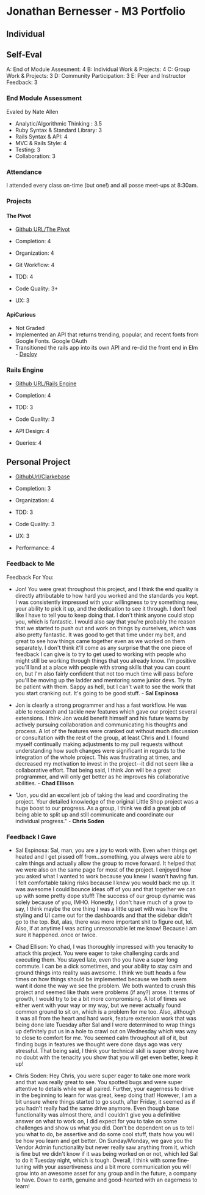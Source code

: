# Jonathan Bernesser - M3 Portfolio

## Individual

## Self-Eval

A: End of Module Assesment: 4
B: Individual Work & Projects: 4
C: Group Work & Projects: 3
D: Community Participation: 3
E: Peer and Instructor Feedback: 3


### End Module Assessment
  Evaled by Nate Allen

  * Analytic/Algorithmic Thinking : 3.5
  * Ruby Syntax & Standard Library: 3
  * Rails Syntax & API: 4
  * MVC & Rails Style: 4
  * Testing: 3
  * Collaboration: 3

### Attendance

I attended every class on-time (but one!) and all posse meet-ups at 8:30am.

### Projects


#### The Pivot
  * [Github URL/The Pivot](https://github.com/Jbern16/the_pivot)

  * Completion: 4
  * Organization: 4
  * Git Workflow: 4
  * TDD: 4
  * Code Quality: 3+
  * UX: 3

#### ApiCurious
  * Not Graded
  * Implemented an API that returns trending, popular, and recent fonts from    Google Fonts. Google OAuth
  * Transitioned the rails app into its own API and re-did the front end in Elm - [Deploy](jbernesser.me/trendwolf)

### Rails Engine

* [Github URL/Rails Engine](https://github.com/Jbern16/rails_engine)

* Completion: 4
* TDD: 3
* Code Quality: 3
* API Design: 4
* Queries: 4

## Personal Project

* [GithubUrl/Clarkebase](https://github.com/jdliss/clarkebase)

* Completion: 3
* Organization: 4
* TDD: 3
* Code Quality: 3
* UX: 3
* Performance: 4

### Feedback to Me

Feedback For You:
  * Jon! You were great throughout this project, and I think the end quality is directly attributable to how hard you worked and the standards you kept. I was consistently impressed with your willingness to try something new, your ability to pick it up, and the dedication to see it through. I don't feel like I have to tell you to keep doing that. I don't think anyone could stop you, which is fantastic. I would also say that you're probably the reason that we started to push out and work on things by ourselves, which was also pretty fantastic. It was good to get that time under my belt, and great to see how things came together even as we worked on them separately. I don't think it'll come as any surprise that the one piece of feedback I can give is to try to get used to working with people who might still be working through things that you already know. I'm positive you'll land at a place with people with strong skills that you can count on, but I'm also fairly confident that not too much time will pass before you'll be moving up the ladder and mentoring some junior devs. Try to be patient with them. Sappy as hell, but I can't wait to see the work that you start cranking out. It's going to be good stuff. - **Sal Espinosa**

  * Jon is clearly a strong programmer and has a fast workflow. He was able to research and tackle new features which gave our project several extensions. I think Jon would benefit himself and his future teams by actively pursuing collaboration and communicating his thoughts and process. A lot of the features were cranked out without much discussion or consultation with the rest of the group, at least Chris and I. I found myself continually making adjustments to my pull requests without understanding how such changes were significant in regards to the integration of the whole project. This was frustrating at times, and decreased my motivation to invest in the project--it did not seem like a collaborative effort. That being said, I think Jon will be a great programmer, and will only get better as he improves his collaborative abilities. - **Chad Ellison**

  * "Jon, you did an excellent job of taking the lead and coordinating the project. Your detailed knowledge of the original Little Shop project was a huge boost to our progress.
  As a group, I think we did a great job of being able to split up and still communicate and coordinate our individual progress." - **Chris Soden**

### Feedback I Gave

  * Sal Espinosa:   Sal, man, you are a joy to work with. Even when things get heated and I get pissed off from...something, you always were able to calm things and actually allow the group to move forward. It helped that we were also on the same page  for most of the project. I enjoyed how you asked what I wanted to work because you knew I wasn't having fun. I felt comfortable taking risks because I knew you would back me up. It was awesome I could bounce ideas off of you and that together we can up with some pretty dope stuff! The success of our group dynamic was solely because of you, IMHO.
  Honestly, I don't have much of a grow to say, I think maybe the one thing I was a little upset with was how the styling and UI came out for the dashboards and that the sidebar didn't go to the top. But, alas, there was more important shit to figure out, lol. Also, if at anytime I was acting unreasonable let me know! Because I am sure it happened..once or twice.

  *  Chad Ellison:   Yo chad, I was thoroughly impressed with you tenacity to attack this project. You were eager to take challenging cards and executing them. You stayed late, even tho you have a super long commute. I can be a dick sometimes, and your ability to stay calm and ground things into reality was awesome. I think we butt heads a few times on how things should be implemented because we both seem want it done the way we see the problem. We both wanted to crush this project and seemed like thats were problems (if any?) arose.
  It terms of growth, I would try to be a bit more compromising. A lot of times we either went with your way or my way, but we never actually found common ground to sit on, which is a problem for me too. Also, although it was all from the heart and hard work, feature extension work that was being done late Tuesday after Sal and I were determined to wrap things up definitely put us in a hole to crawl out on Wednesday which was way to close to comfort for me. You seemed calm throughout all of it, but finding bugs in features we thought were done days ago was very stressful. That being said, I think your technical skill is super strong have no doubt with the tenacity you show that you will get even better, keep it up!

  *  Chris Soden:    Hey Chris, you were super eager to take one more work
  and that was really great to see. You spotted bugs and were super attentive to details while we all paired. Further, your eagerness to drive in the beginning to learn for was great, keep doing that! However, I am a bit unsure where things started to go south, after Friday, it seemed as if you hadn't really had the same drive anymore. Even though base functionality was almost there, and I couldn't give you a definitive answer on what to work on, I did expect for you to take on some challenges and show us what you did. Don't be dependent on us to tell you what to do, be assertive and do some cool stuff, thats how you will be how you learn and get better. On Sunday/Monday, we gave you the Vendor Admin functionality but never really saw anything from it, which is fine but we didn't know if it was being worked on or not, which led Sal to do it Tuesday night, which is tough. Overall, I think with some fine-tuning with your assertiveness and a bit more communication you will grow into an awesome asset for any group and in the future, a company to have. Down to earth, genuine and good-hearted with an eagerness to learn!
